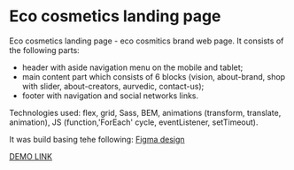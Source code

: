 # Eco cosmetics landing page
Eco cosmetics landing page - eco cosmitics brand web page. It consists of the following parts:
- header with aside navigation menu on the mobile and tablet;
- main content part which consists of 6 blocks (vision, about-brand, shop with slider, about-creators, aurvedic, contact-us);
- footer with navigation and social networks links.

Technologies used: flex, grid, Sass, BEM, animations (transform, translate, animation), JS (function,'ForEach' cycle, eventListener, setTimeout).

It was build basing tehe following:
[Figma design](https://www.figma.com/file/Fz588JKGuPS2Bk21De4KE5/Brand-of-eco-cosmetics-_FE-students?node-id=21779%3A631&t=Gtk1Kj4TKq6BJit2-1)

[DEMO LINK](https://natalia-serogina/eco-cosmetics-landing/)
